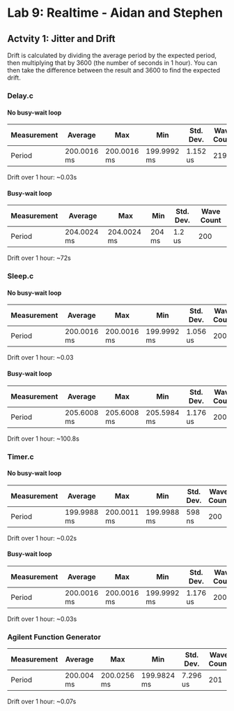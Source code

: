 # Lab 9: Realtime - Aidan and Stephen
## Actvity 1: Jitter and Drift
Drift is calculated by dividing the average period by the expected period, then multiplying that by 3600 (the number of seconds in 1 hour). You can then take the difference between the result and 3600 to find the expected drift.
### Delay.c
#### No busy-wait loop
| Measurement | Average     | Max         | Min         | Std. Dev.   | Wave Count |
|-------------|-------------|-------------|-------------|-------------|------------|
| Period      | 200.0016 ms | 200.0016 ms | 199.9992 ms | 1.152 us    | 219        |

Drift over 1 hour: ~0.03s

#### Busy-wait loop
| Measurement | Average     | Max         | Min         | Std. Dev.   | Wave Count |
|-------------|-------------|-------------|-------------|-------------|------------|
| Period      | 204.0024 ms | 204.0024 ms | 204 ms      | 1.2 us      | 200        |

Drift over 1 hour: ~72s

### Sleep.c
#### No busy-wait loop
| Measurement | Average     | Max         | Min         | Std. Dev.   | Wave Count |
|-------------|-------------|-------------|-------------|-------------|------------|
| Period      | 200.0016 ms | 200.0016 ms | 199.9992 ms | 1.056 us    | 200        |

Drift over 1 hour: ~0.03

#### Busy-wait loop
| Measurement | Average     | Max         | Min         | Std. Dev.   | Wave Count |
|-------------|-------------|-------------|-------------|-------------|------------|
| Period      | 205.6008 ms | 205.6008 ms | 205.5984 ms | 1.176 us    | 200        |

Drift over 1 hour: ~100.8s

### Timer.c
#### No busy-wait loop
| Measurement | Average     | Max         | Min         | Std. Dev.   | Wave Count |
|-------------|-------------|-------------|-------------|-------------|------------|
| Period      | 199.9988 ms | 200.0011 ms | 199.9988 ms | 598 ns      | 200        |

Drift over 1 hour: ~0.02s

#### Busy-wait loop
| Measurement | Average     | Max         | Min         | Std. Dev.   | Wave Count |
|-------------|-------------|-------------|-------------|-------------|------------|
| Period      | 200.0016 ms | 200.0016 ms | 199.9992 ms | 1.176 us    | 200        |

Drift over 1 hour: ~0.03s

### Agilent Function Generator
| Measurement | Average     | Max         | Min         | Std. Dev.   | Wave Count |
|-------------|-------------|-------------|-------------|-------------|------------|
| Period      | 200.004 ms  | 200.0256 ms | 199.9824 ms | 7.296 us    | 201        |

Drift over 1 hour: ~0.07s